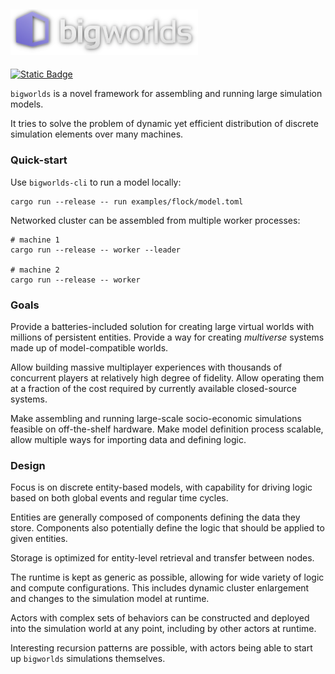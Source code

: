 ## <img src="assets/bigworlds-logo.png" width="300">

[![Static Badge](https://img.shields.io/badge/discord-server-blue)](https://discord.gg/SHQ3rYvn3B)

<!-- cargo-rdme start -->


`bigworlds` is a novel framework for assembling and running large simulation
models.

It tries to solve the problem of dynamic yet efficient distribution of discrete
simulation elements over many machines. 


### Quick-start

Use `bigworlds-cli` to run a model locally:

```
cargo run --release -- run examples/flock/model.toml
```

Networked cluster can be assembled from multiple worker processes:

```
# machine 1
cargo run --release -- worker --leader

# machine 2
cargo run --release -- worker 
```


### Goals

Provide a batteries-included solution for creating large virtual worlds with
millions of persistent entities. Provide a way for creating *multiverse*
systems made up of model-compatible worlds.

Allow building massive multiplayer experiences with thousands of concurrent
players at relatively high degree of fidelity. Allow operating them at
a fraction of the cost required by currently available closed-source systems.

Make assembling and running large-scale socio-economic simulations feasible
on off-the-shelf hardware. Make model definition process scalable, allow
multiple ways for importing data and defining logic.


### Design

Focus is on discrete entity-based models, with capability for driving logic
based on both global events and regular time cycles.

Entities are generally composed of components defining the data they store.
Components also potentially define the logic that should be applied to given
entities.

Storage is optimized for entity-level retrieval and transfer between nodes.

The runtime is kept as generic as possible, allowing for wide variety of logic
and compute configurations. This includes dynamic cluster enlargement and
changes to the simulation model at runtime.

Actors with complex sets of behaviors can be constructed and deployed into the
simulation world at any point, including by other actors at runtime.

Interesting recursion patterns are possible, with actors being able to start up
`bigworlds` simulations themselves. 


<!-- cargo-rdme end -->
